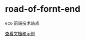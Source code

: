 <!--
 * @Author: flyeageleyuan flyeageleyuan@163.com
 * @Date: 2024-03-13 17:10:16
 * @LastEditors: flyeageleyuan flyeageleyuan@163.com
 * @LastEditTime: 2025-06-11 11:19:53
 * @FilePath: \blog\README.md
 * @Description: 
 * 
 * Copyright (c) 2025 by ${git_name_email}, All Rights Reserved. 
-->
# road-of-fornt-end

eco 前端技术站点

[查看文档和示例][site]

[site]: https://flyeagleyuan.github.io/blog
